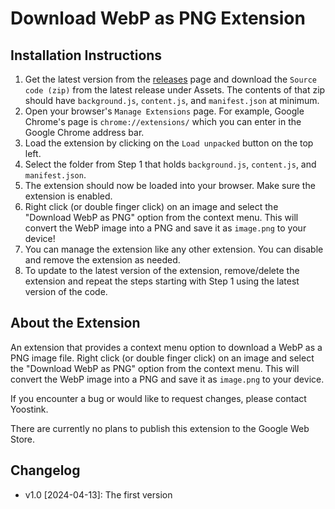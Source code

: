 # Download WebP as PNG Extension

## Installation Instructions

1. Get the latest version from the [releases](https://github.com/theyoostink/download-webp-as-png/releases) page and download the `Source code (zip)` from the latest release under Assets. The contents of that zip should have `background.js`, `content.js`, and `manifest.json` at minimum.
2. Open your browser's `Manage Extensions` page. For example, Google Chrome's page is `chrome://extensions/` which you can enter in the Google Chrome address bar.
3. Load the extension by clicking on the `Load unpacked` button on the top left.
4. Select the folder from Step 1 that holds `background.js`, `content.js`, and `manifest.json`.
5. The extension should now be loaded into your browser. Make sure the extension is enabled.
6. Right click (or double finger click) on an image and select the "Download WebP as PNG" option from the context menu. This will convert the WebP image into a PNG and save it as `image.png` to your device!
7. You can manage the extension like any other extension. You can disable and remove the extension as needed.
8. To update to the latest version of the extension, remove/delete the extension and repeat the steps starting with Step 1 using the latest version of the code.

## About the Extension

An extension that provides a context menu option to download a WebP as a PNG image file. Right click (or double finger click) on an image and select the "Download WebP as PNG" option from the context menu. This will convert the WebP image into a PNG and save it as `image.png` to your device.

If you encounter a bug or would like to request changes, please contact Yoostink.

There are currently no plans to publish this extension to the Google Web Store.

## Changelog

- v1.0 [2024-04-13]: The first version
